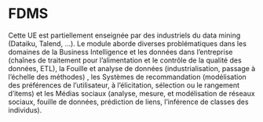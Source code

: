# FDMS
Cette UE est partiellement enseignée par des industriels du data mining (Dataiku, Talend, …). Le module aborde diverses problématiques dans les domaines de la Business Intelligence et les données dans l’entreprise (chaînes de traitement pour l’alimentation et le contrôle de la qualité des données, ETL), la Fouille et analyse de données (industrialisation, passage à l’échelle des méthodes) , les Systèmes de recommandation (modélisation des préférences de l’utilisateur, à l’élicitation, sélection ou le rangement d’items) et les Médias sociaux (analyse, mesure, et modélisation de réseaux sociaux, fouille de données, prédiction de liens, l’inférence de classes des individus).
